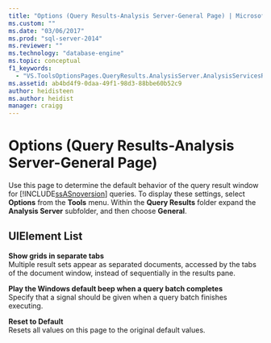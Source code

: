 ```yaml
---
title: "Options (Query Results-Analysis Server-General Page) | Microsoft Docs"
ms.custom: ""
ms.date: "03/06/2017"
ms.prod: "sql-server-2014"
ms.reviewer: ""
ms.technology: "database-engine"
ms.topic: conceptual
f1_keywords: 
  - "VS.ToolsOptionsPages.QueryResults.AnalysisServer.AnalysisServicesResulstsGeneral"
ms.assetid: ab4bd4f9-0daa-49f1-98d3-88bbe60b52c9
author: heidisteen
ms.author: heidist
manager: craigg
---
```

# Options (Query Results-Analysis Server-General Page)
  Use this page to determine the default behavior of the query result window for [!INCLUDE[ssASnoversion](../includes/ssasnoversion-md.md)] queries. To display these settings, select **Options** from the **Tools** menu. Within the **Query Results** folder expand the **Analysis Server** subfolder, and then choose **General**.  
  
## UIElement List  
 **Show grids in separate tabs**  
 Multiple result sets appear as separated documents, accessed by the tabs of the document window, instead of sequentially in the results pane.  
  
 **Play the Windows default beep when a query batch completes**  
 Specify that a signal should be given when a query batch finishes executing.  
  
 **Reset to Default**  
 Resets all values on this page to the original default values.  
  
  
